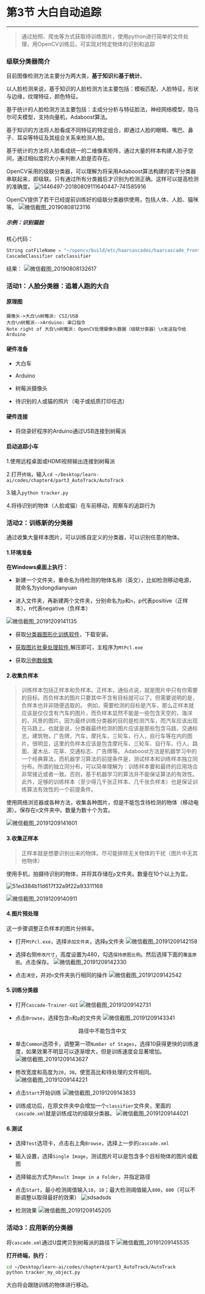 # 第3节 大白自动追踪

---

>通过拍照、爬虫等方式获取待训练图片，使用python进行简单的文件处理，用OpenCV训练后，可实现对特定物体的识别和追踪

### 级联分类器简介

目前图像检测方法主要分为两大类，**基于知识**和**基于统计**。

以人脸检测来说，基于知识的人脸检测方法主要包括：模板匹配，人脸特征，形状与边缘，纹理特征，颜色特征。

基于统计的人脸检测方法主要包括：主成分分析与特征脸法，神经网络模型，隐马尔可夫模型，支持向量机，Adaboost算法。

基于知识的方法将人脸看成不同特征的特定组合，即通过人脸的眼睛、嘴巴、鼻子、耳朵等特征及其组合关系来检测人脸。

基于统计的方法将人脸看成统一的二维像素矩阵，通过大量的样本构建人脸子空间，通过相似度的大小来判断人脸是否存在。

OpenCV采用的级联分类器，可以理解为将采用Adaboost算法构建的若干分类器串联起来，即级联。只有通过所有分类器后才识别为检测正确。这样可以提高检测的准确度。
![1446497-20180809111640447-741585916](https://md.hass.live/1446497-20180809111640447-741585916.png)

OpenCV提供了若干已经提前训练好的级联分类器供使用，包括人体、人脸、猫咪等。
![微信截图_20190808123116](https://md.hass.live/%E5%BE%AE%E4%BF%A1%E6%88%AA%E5%9B%BE_20190808123116.png)

##### 示例：识别猫脸

核心代码：

``` python
String catFileName = "~/opencv/build/etc/haarcascades/haarcascade_frontalcatface.xml"
CascadeClassifier catclassifier
```

结果：
![微信截图_20190808132617](https://md.hass.live/%E5%BE%AE%E4%BF%A1%E6%88%AA%E5%9B%BE_20190808132617.png)

### 活动1：人脸分类器：追着人跑的大白

#### 原理图

``` sequence
摄像头->大白\n树莓派: CSI/USB
大白\n树莓派-->Arduino: 串口指令
Note right of 大白\n树莓派: OpenCV处理摄像头数据（级联分类器）\n发送指令给Arduino
```

#### 硬件准备

- 大白车

- Arduino

- 树莓派摄像头

- 待识别的人或猫的照片（电子或纸质打印任选）

#### 硬件连接

- 将烧录好程序的Arduino通过USB连接到树莓派

#### 启动追踪小车

1.使用远程桌面或HDMI视频输出连接到树莓派

2.打开`终端`，输入`cd ~/Desktop/learn-ai/codes/chapter4/part3_AutoTrack/AutoTrack`

3.输入`python tracker.py`

4.将待识别的物体（人脸或猫）在车前移动，观察车的追踪行为

### 活动2：训练新的分类器

通过收集大量样本图片，可以训练自定义的分类器，可以识别任意的物体。

#### 1.环境准备

**在Windows桌面上执行：**

- 新建一个文件夹，重命名为待检测的物体名称（英文），比如检测移动电源，就命名为yidongdianyuan

- 进入文件夹，再新建两个文件夹，分别命名为`p`和`n`，p代表positive（正样本），n代表negative（负样本）

![微信截图_20191209141135](https://md.hass.live/%E5%BE%AE%E4%BF%A1%E6%88%AA%E5%9B%BE_20191209141135.png)

- 获取[分类器图形化训练软件](ftp://192.168.123.1/LEARN_AI/C4P3/CascadeTrainerGUI/)，下载安装。

- [获取图片批量处理软件](ftp://192.168.123.1/LEARN_AI/C4P3/图片批处理工具.zip),解压即可，主程序为`MtPcl.exe`

- 获取[示例数据集](ftp://192.168.123.1/LEARN_AI/C4P3/demodataset.zip)

#### 2.收集负样本

> 训练样本包括正样本和负样本。正样本，通俗点说，就是图片中只有你需要的目标。而负样本的图片只要其中不含有目标就可以了。但需要说明的是，负样本也并非随便选取的。
例如，需要检测的目标是汽车，那么正样本就应该是仅仅含有汽车的图片，而负样本显然不能是一些包含天空的，海洋的，风景的图片。因为最终训练分类器的目的是检测汽车，而汽车应该出现在马路上。也就是说，分类器最终检测的图片应该是那些包含马路，交通标志，建筑物，广告牌，汽车，摩托车，三轮车，行人，自行车等在内的图片。很明显，这里的负样本应该是包含摩托车、三轮车、自行车、行人、路面、灌木丛、花草、交通标志、广告牌等。
Adaboost方法是机器学习中的一个经典算法，而机器学习算法的前提条件是，测试样本和训练样本独立同分布。所谓的独立同分布，可以简单理解为：训练样本要和最终的应用场合非常接近或者一致。否则，基于机器学习的算法并不能保证算法的有效性。此外，足够的训练样本（至少得几千张正样本、几千张负样本）也是保证训练算法有效性的一个前提条件。

使用网络浏览器或各种方法，收集各种图片，但是不能包含待检测的物体（移动电源）。保存在`n`文件夹中。数量为数十个为宜。

![微信截图_20191209141601](https://md.hass.live/%E5%BE%AE%E4%BF%A1%E6%88%AA%E5%9B%BE_20191209141601.png)

#### 3.收集正样本

>正样本就是想要识别出来的物体。尽可能排除无关物体的干扰（图片中无其他物体）

使用手机，拍摄待识别的物体，并将其存储在`p`文件夹。数量在10个以上为宜。

![51ed384b11d617f32a9f22a93311168](https://md.hass.live/51ed384b11d617f32a9f22a93311168.jpg)

![微信截图_20191209140911](https://md.hass.live/%E5%BE%AE%E4%BF%A1%E6%88%AA%E5%9B%BE_20191209140911.png)

#### 4.图片预处理

这一步骤调整正负样本的图片分辨率。

- 打开`MtPcl.exe`，选择`添加文件夹`，选择`p`文件夹
![微信截图_20191209142158](https://md.hass.live/%E5%BE%AE%E4%BF%A1%E6%88%AA%E5%9B%BE_20191209142158.png)

- 选择右侧`修改尺寸`，高度设置为480，勾选`保持原图比例`。然后选择下面的`覆盖原图`。点击保存。
![微信截图_20191209142330](https://md.hass.live/%E5%BE%AE%E4%BF%A1%E6%88%AA%E5%9B%BE_20191209142330.png)

- 点击`清空`，并对`n`文件夹执行相同的操作
![微信截图_20191209142542](https://md.hass.live/%E5%BE%AE%E4%BF%A1%E6%88%AA%E5%9B%BE_20191209142542.png)

#### 5.训练分类器

- 打开`Cascade-Trainer-GUI`
![微信截图_20191209142731](https://md.hass.live/%E5%BE%AE%E4%BF%A1%E6%88%AA%E5%9B%BE_20191209142731.png)

- 点击`Browse`，选择包含`n`和`p`的文件夹
![微信截图_20191209143341](https://md.hass.live/%E5%BE%AE%E4%BF%A1%E6%88%AA%E5%9B%BE_20191209143341.png)

<center>路径中不能包含中文</center>
<p>

- 单击`Common`选项卡，调整第一项`Number of Stages`，选择10获得更快的训练速度，如果效果不明显可以逐渐增大，但是训练速度会显著增加。
![微信截图_20191209143627](https://md.hass.live/%E5%BE%AE%E4%BF%A1%E6%88%AA%E5%9B%BE_20191209143627.png)

- 修改宽度和高度为`20`，`30`。使宽高比和待处理的文件相同。
![微信截图_20191209144221](https://md.hass.live/%E5%BE%AE%E4%BF%A1%E6%88%AA%E5%9B%BE_20191209144221.png)

- 点击`Start`开始训练
![微信截图_20191209143833](https://md.hass.live/%E5%BE%AE%E4%BF%A1%E6%88%AA%E5%9B%BE_20191209143833.png)

- 训练成功后，在原文件夹中会增加一个`classifier`文件夹，里面的`cascade.xml`就是训练成功的级联分类器。
![微信截图_20191209144021](https://md.hass.live/%E5%BE%AE%E4%BF%A1%E6%88%AA%E5%9B%BE_20191209144021.png)

#### 6.测试

- 选择`Test`选项卡，点击右上角`Browse`，选择上一步的`cascade.xml`
- 输入设置，选择`Single Image`，测试图片可以是包含多个目标物体的图片或截图
- 选择输出方式为`Result Image in a Folder`，并指定路径
- 点击`Start`，最小检测阈值输入`10`，`10`；最大检测阈值输入`800`，`800`（可以不断调整以取得最好的效果）
![sdsadsds](https://md.hass.live/sdsadsds.png)

- 检测效果
![微信截图_20191209145205](https://md.hass.live/%E5%BE%AE%E4%BF%A1%E6%88%AA%E5%9B%BE_20191209145205.png)

### 活动3：应用新的分类器

将`cascade.xml`通过U盘拷贝到树莓派的路径下
![微信截图_20191209145535](https://md.hass.live/%E5%BE%AE%E4%BF%A1%E6%88%AA%E5%9B%BE_20191209145535.png)

**打开终端，执行：**

```bash
cd ~/Desktop/learn-ai/codes/chapter4/part3_AutoTrack/AutoTrack
python tracker_my_object.py
```

大白将会跟随训练的物体进行移动。
